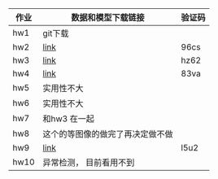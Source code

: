 
| 作业      | 数据和模型下载链接 |验证码 |  
| ----------- | ----------- |-------|  
| hw1          |    git下载    |     |   
|hw2 |[link](https://pan.baidu.com/s/1q6Og1zx-nssSlX-O5NmWJA)|96cs|
|hw3 |[link](https://pan.baidu.com/s/1Ucv5_RilipszjCyqD7ykCQ) |  hz62| 
|hw4|[link](https://pan.baidu.com/s/1PNwND9MVn-6u6zrj5SE4Ng)| 83va|
|hw5|实用性不大||
|hw6|实用性不大||
|hw7|和hw3 在一起||
|hw8|这个的等图像的做完了再决定做不做||
|hw9|[link](https://pan.baidu.com/s/12yBFyvGnT3kxLSIEm2BpVA)|l5u2|
|hw10|异常检测， 目前看用不到||
